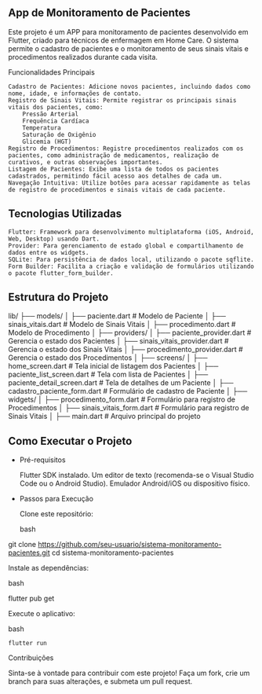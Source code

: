 ## App de Monitoramento de Pacientes

Este projeto é um APP para monitoramento de pacientes desenvolvido em Flutter, criado para técnicos de enfermagem em Home Care. 
O sistema permite o cadastro de pacientes e o monitoramento de seus sinais vitais e procedimentos realizados durante cada visita.

Funcionalidades Principais

    Cadastro de Pacientes: Adicione novos pacientes, incluindo dados como nome, idade, e informações de contato.
    Registro de Sinais Vitais: Permite registrar os principais sinais vitais dos pacientes, como:
        Pressão Arterial
        Frequência Cardíaca
        Temperatura
        Saturação de Oxigênio
        Glicemia (HGT)
    Registro de Procedimentos: Registre procedimentos realizados com os pacientes, como administração de medicamentos, realização de curativos, e outras observações importantes.
    Listagem de Pacientes: Exibe uma lista de todos os pacientes cadastrados, permitindo fácil acesso aos detalhes de cada um.
    Navegação Intuitiva: Utilize botões para acessar rapidamente as telas de registro de procedimentos e sinais vitais de cada paciente.

## Tecnologias Utilizadas

    Flutter: Framework para desenvolvimento multiplataforma (iOS, Android, Web, Desktop) usando Dart.
    Provider: Para gerenciamento de estado global e compartilhamento de dados entre os widgets.
    SQLite: Para persistência de dados local, utilizando o pacote sqflite.
    Form Builder: Facilita a criação e validação de formulários utilizando o pacote flutter_form_builder.

## Estrutura do Projeto

lib/
├── models/
│   ├── paciente.dart                # Modelo de Paciente
│   ├── sinais_vitais.dart           # Modelo de Sinais Vitais
│   ├── procedimento.dart            # Modelo de Procedimento
│
├── providers/
│   ├── paciente_provider.dart        # Gerencia o estado dos Pacientes
│   ├── sinais_vitais_provider.dart   # Gerencia o estado dos Sinais Vitais
│   ├── procedimento_provider.dart    # Gerencia o estado dos Procedimentos
│
├── screens/
│   ├── home_screen.dart              # Tela inicial de listagem dos Pacientes
│   ├── paciente_list_screen.dart     # Tela com lista de Pacientes
│   ├── paciente_detail_screen.dart   # Tela de detalhes de um Paciente
│   ├── cadastro_paciente_form.dart   # Formulário de cadastro de Paciente
│
├── widgets/
│   ├── procedimento_form.dart        # Formulário para registro de Procedimentos
│   ├── sinais_vitais_form.dart       # Formulário para registro de Sinais Vitais
│
├── main.dart                         # Arquivo principal do projeto

## Como Executar o Projeto

- Pré-requisitos

    Flutter SDK instalado.
    Um editor de texto (recomenda-se o Visual Studio Code ou o Android Studio).
    Emulador Android/iOS ou dispositivo físico.

- Passos para Execução

    Clone este repositório:

    bash

git clone https://github.com/seu-usuario/sistema-monitoramento-pacientes.git
cd sistema-monitoramento-pacientes

Instale as dependências:

bash

flutter pub get

Execute o aplicativo:

bash

    flutter run

Contribuições

Sinta-se à vontade para contribuir com este projeto! Faça um fork, crie um branch para suas alterações, e submeta um pull request.